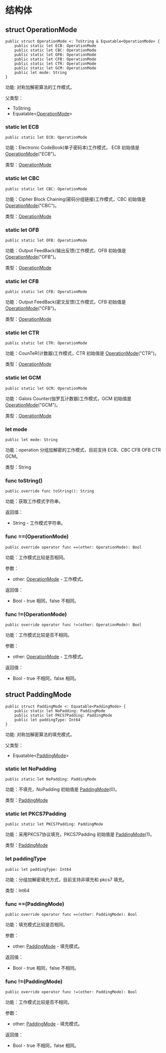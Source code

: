 # 结构体

## struct OperationMode

```cangjie
public struct OperationMode <: ToString & Equatable<OperationMode> {
    public static let ECB: OperationMode
    public static let CBC: OperationMode
    public static let OFB: OperationMode
    public static let CFB: OperationMode
    public static let CTR: OperationMode
    public static let GCM: OperationMode
    public let mode: String
}
```

功能: 对称加解密算法的工作模式。

父类型：

- ToString
- Equatable\<[OperationMode](#struct-operationmode)>

### static let ECB

```cangjie
public static let ECB: OperationMode
```

功能：Electronic CodeBook(单子密码本)工作模式， ECB 初始值是 [OperationMode](crypto_package_structs.md#struct-operationmode)("ECB")。

类型：[OperationMode](crypto_package_structs.md#struct-operationmode)

### static let CBC

```cangjie
public static let CBC: OperationMode
```

功能：Cipher Block Chaining(密码分组链接)工作模式，CBC 初始值是 [OperationMode](crypto_package_structs.md#struct-operationmode)("CBC")。

类型：[OperationMode](crypto_package_structs.md#struct-operationmode)

### static let OFB

```cangjie
public static let OFB: OperationMode
```

功能：Output FeedBack(输出反馈)工作模式，OFB 初始值是 [OperationMode](crypto_package_structs.md#struct-operationmode)("OFB")。

类型：[OperationMode](crypto_package_structs.md#struct-operationmode)

### static let CFB

```cangjie
public static let CFB: OperationMode
```

功能：Output FeedBack(密文反馈)工作模式，CFB 初始值是 [OperationMode](crypto_package_structs.md#struct-operationmode)("CFB")。

类型：[OperationMode](crypto_package_structs.md#struct-operationmode)

### static let CTR

```cangjie
public static let CTR: OperationMode
```

功能：CounTeR(计数器)工作模式，CTR 初始值是 [OperationMode](crypto_package_structs.md#struct-operationmode)("CTR")。

类型：[OperationMode](crypto_package_structs.md#struct-operationmode)

### static let GCM

```cangjie
public static let GCM: OperationMode
```

功能：Galois Counter(伽罗瓦计数器)工作模式，GCM 初始值是 [OperationMode](crypto_package_structs.md#struct-operationmode)("GCM")。

类型：[OperationMode](crypto_package_structs.md#struct-operationmode)

### let mode

```cangjie
public let mode: String
```

功能：operation 分组加解密的工作模式，目前支持 ECB、CBC CFB OFB CTR GCM。

类型：String

### func toString()

```cangjie
public override func toString(): String
```

功能：获取工作模式字符串。

返回值：

- String - 工作模式字符串。

### func ==(OperationMode)

```cangjie
public override operator func ==(other: OperationMode): Bool
```

功能：工作模式比较是否相同。

参数：

- other: [OperationMode](crypto_package_structs.md#struct-operationmode) - 工作模式。

返回值：

- Bool - true 相同，false 不相同。

### func !=(OperationMode)

```cangjie
public override operator func !=(other: OperationMode): Bool
```

功能：工作模式比较是否不相同。

参数：

- other: [OperationMode](crypto_package_structs.md#struct-operationmode) - 工作模式。

返回值：

- Bool - true 不相同，false 相同。

## struct PaddingMode

```cangjie
public struct PaddingMode <: Equatable<PaddingMode> {
    public static let NoPadding: PaddingMode
    public static let PKCS7Padding: PaddingMode
    public let paddingType: Int64
}
```

功能: 对称加解密算法的填充模式。

父类型：

- Equatable\<[PaddingMode](#struct-paddingmode)>

### static let NoPadding

```cangjie
public static let NoPadding: PaddingMode
```

功能：不填充，NoPadding 初始值是 [PaddingMode](crypto_package_structs.md#struct-paddingmode)(0)。

类型：[PaddingMode](crypto_package_structs.md#struct-paddingmode)

### static let PKCS7Padding

```cangjie
public static let PKCS7Padding: PaddingMode
```

功能：采用PKCS7协议填充，PKCS7Padding 初始值是 [PaddingMode](crypto_package_structs.md#struct-paddingmode)(1)。

类型：[PaddingMode](crypto_package_structs.md#struct-paddingmode)

### let paddingType

```cangjie
public let paddingType: Int64
```

功能：分组加解密填充方式，目前支持非填充和 pkcs7 填充。

类型：Int64

### func ==(PaddingMode)

```cangjie
public override operator func ==(other: PaddingMode): Bool
```

功能：填充模式比较是否相同。

参数：

- other: [PaddingMode](crypto_package_structs.md#struct-paddingmode) - 填充模式。

返回值：

- Bool - true 相同，false 不相同。

### func !=(PaddingMode)

```cangjie
public override operator func !=(other: PaddingMode): Bool
```

功能：工作模式比较是否不相同。

参数：

- other: [PaddingMode](crypto_package_structs.md#struct-paddingmode)  - 填充模式。

返回值：

- Bool - true 不相同，false 相同。